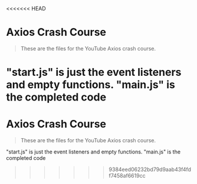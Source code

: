 <<<<<<< HEAD
# Axios Crash Course

> These are the files for the YouTube Axios crash course.

"start.js" is just the event listeners and empty functions. "main.js" is the completed code
=======
# Axios Crash Course

> These are the files for the YouTube Axios crash course.

"start.js" is just the event listeners and empty functions. "main.js" is the completed code
>>>>>>> 9384eed06232bd79d9aab43f4fdf7458af6619cc
